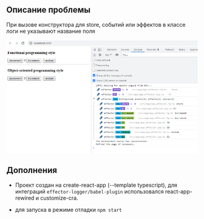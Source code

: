 ## Описание проблемы
При вызове конструктора для store, событий или эффектов в классе логи не указывают название поля

![пример](https://github.com/merioara-denis/example-effector-logger/blob/main/screenshot.png)

## Дополнения
- Проект создан на create-react-app (--template typescript), для интеграций `effector-logger/babel-plugin` использовался react-app-rewired и customize-cra.

- для запуска в режиме отладки `npm start`
